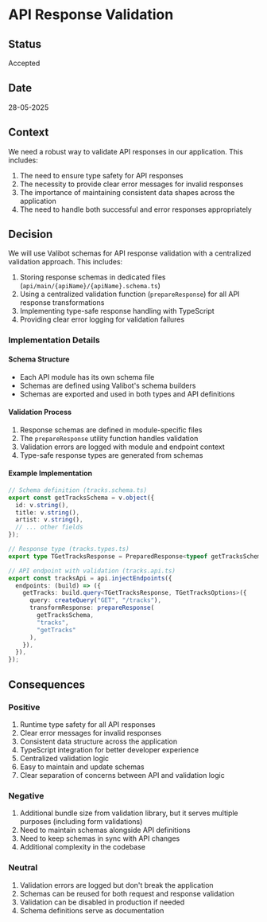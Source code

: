 # API Response Validation

## Status

Accepted

## Date

28-05-2025

## Context

We need a robust way to validate API responses in our application. This includes:

1. The need to ensure type safety for API responses
2. The necessity to provide clear error messages for invalid responses
3. The importance of maintaining consistent data shapes across the application
4. The need to handle both successful and error responses appropriately

## Decision

We will use Valibot schemas for API response validation with a centralized validation approach. This includes:

1. Storing response schemas in dedicated files (`api/main/{apiName}/{apiName}.schema.ts`)
2. Using a centralized validation function (`prepareResponse`) for all API response transformations
3. Implementing type-safe response handling with TypeScript
4. Providing clear error logging for validation failures

### Implementation Details

#### Schema Structure

- Each API module has its own schema file
- Schemas are defined using Valibot's schema builders
- Schemas are exported and used in both types and API definitions

#### Validation Process

1. Response schemas are defined in module-specific files
2. The `prepareResponse` utility function handles validation
3. Validation errors are logged with module and endpoint context
4. Type-safe response types are generated from schemas

#### Example Implementation

```typescript
// Schema definition (tracks.schema.ts)
export const getTracksSchema = v.object({
  id: v.string(),
  title: v.string(),
  artist: v.string(),
  // ... other fields
});

// Response type (tracks.types.ts)
export type TGetTracksResponse = PreparedResponse<typeof getTracksSchema>;

// API endpoint with validation (tracks.api.ts)
export const tracksApi = api.injectEndpoints({
  endpoints: (build) => ({
    getTracks: build.query<TGetTracksResponse, TGetTracksOptions>({
      query: createQuery("GET", "/tracks"),
      transformResponse: prepareResponse(
        getTracksSchema,
        "tracks",
        "getTracks"
      ),
    }),
  }),
});
```

## Consequences

### Positive

1. Runtime type safety for all API responses
2. Clear error messages for invalid responses
3. Consistent data structure across the application
4. TypeScript integration for better developer experience
5. Centralized validation logic
6. Easy to maintain and update schemas
7. Clear separation of concerns between API and validation logic

### Negative

1. Additional bundle size from validation library, but it serves multiple purposes (including form validations)
2. Need to maintain schemas alongside API definitions
3. Need to keep schemas in sync with API changes
4. Additional complexity in the codebase

### Neutral

1. Validation errors are logged but don't break the application
2. Schemas can be reused for both request and response validation
3. Validation can be disabled in production if needed
4. Schema definitions serve as documentation
